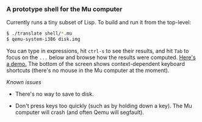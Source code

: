 ### A prototype shell for the Mu computer

Currently runs a tiny subset of Lisp. To build and run it from the top-level:

```sh
$ ./translate shell/*.mu
$ qemu-system-i386 disk.img
```

You can type in expressions, hit `ctrl-s` to see their results, and hit `Tab`
to focus on the `...` below and browse how the results were computed. [Here's
a demo.](https://archive.org/details/akkartik-2min-2021-02-24) The bottom of
the screen shows context-dependent keyboard shortcuts (there's no mouse in the
Mu computer at the moment).

*Known issues*

* There's no way to save to disk.

* Don't press keys too quickly (such as by holding down a key). The Mu
  computer will crash (and often Qemu will segfault).
